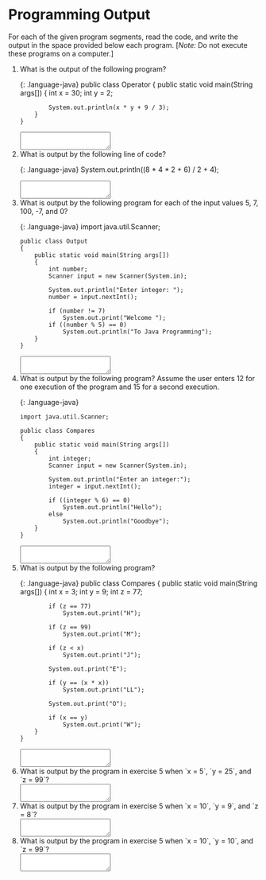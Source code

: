 # Programming Output

For each of the given program segments, read the code, and write the output in the space provided below each program. [*Note:* Do not execute these programs on a computer.]

<ol><li>What is the output of the following program?</li>

{: .language-java}
    public class Operator
    {
        public static void main(String args[])
        {
            int x = 30;
            int y = 2;
            
            System.out.println(x * y + 9 / 3);
        }
    }

<textarea name="output-01"></textarea>

<li>What is output by the following line of code?</li>

{: .language-java}
    System.out.println((8 * 4 * 2 + 6) / 2 + 4);

<textarea name="output-02"></textarea>

<li>What is output by the following program for each of the input values 5, 7, 100, -7, and 0?</li>

{: .language-java}
    import java.util.Scanner;
    
    public class Output
    {
        public static void main(String args[])
        {
            int number;
            Scanner input = new Scanner(System.in);
            
            System.out.println("Enter integer: ");
            number = input.nextInt();
            
            if (number != 7)
                System.out.print("Welcome ");
            if ((number % 5) == 0)
                System.out.println("To Java Programming");
        }
    }

<textarea name="output-03"></textarea>

<li>What is output by the following program? Assume the user enters 12 for one execution of the program and 15 for a second execution.</li>

{: .language-java}

    import java.util.Scanner;
    
    public class Compares
    {
        public static void main(String args[])
        {
            int integer;
            Scanner input = new Scanner(System.in);
            
            System.out.println("Enter an integer:");
            integer = input.nextInt();
            
            if ((integer % 6) == 0)
                System.out.println("Hello");
            else
                System.out.println("Goodbye");
        }
    }

<textarea name="output-04"></textarea>

<li>What is output by the following program?</li>

{: .language-java}
    public class Compares
    {
        public static void main(String args[])
        {
            int x = 3;
            int y = 9;
            int z = 77;
            
            if (z == 77)
                System.out.print("H");
            
            if (z == 99)
                System.out.print("M");
            
            if (z < x)
                System.out.print("J");
            
            System.out.print("E");
            
            if (y == (x * x))
                System.out.print("LL");
            
            System.out.print("O");
            
            if (x == y)
                System.out.print("W");
        }
    }

<textarea name="output-05"></textarea>

<li>What is output by the program in exercise 5 when `x = 5`, `y = 25`, and `z = 99`?</li>
<textarea name="output-06"></textarea>

<li>What is output by the program in exercise 5 when `x = 10`, `y = 9`, and `z = 8`?</li>
<textarea name="output-07"></textarea>

<li>What is output by the program in exercise 5 when `x = 10`, `y = 10`, and `z = 99`?</li>
<textarea name="output-08"></textarea>
</ol>
